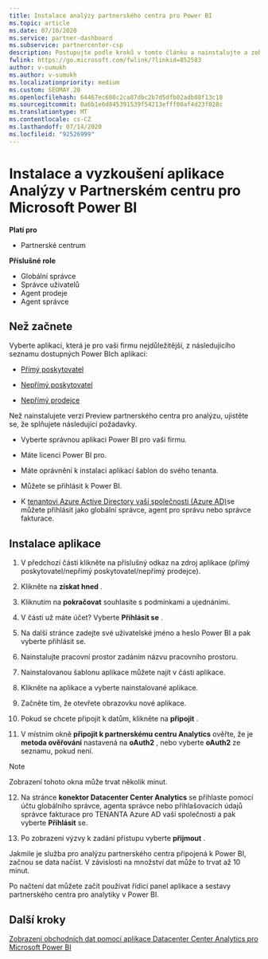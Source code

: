 ```yaml
---
title: Instalace analýzy partnerského centra pro Power BI
ms.topic: article
ms.date: 07/10/2020
ms.service: partner-dashboard
ms.subservice: partnercenter-csp
description: Postupujte podle kroků v tomto článku a nainstalujte a zobrazte si ukázkovou aplikaci partner Center Analytics pro Power BI (pro přímé partnery v CSP).
fwlink: https://go.microsoft.com/fwlink/?linkid=852583
author: v-sumukh
ms.author: v-sumukh
ms.localizationpriority: medium
ms.custom: SEOMAY.20
ms.openlocfilehash: 64467ec608c2ca87dbc2b7d5dfb02adb08f13c18
ms.sourcegitcommit: 0a6b1e6d845391539f54213efff00af4d23f028c
ms.translationtype: MT
ms.contentlocale: cs-CZ
ms.lasthandoff: 07/14/2020
ms.locfileid: "92526999"
---
```

# <a name="install-and-preview-the-partner-center-analytics-app-for-microsoft-power-bi"></a>Instalace a vyzkoušení aplikace Analýzy v Partnerském centru pro Microsoft Power BI

**Platí pro**

- Partnerské centrum

**Příslušné role**
-   Globální správce
-   Správce uživatelů
-   Agent prodeje
-   Agent správce

## <a name="before-you-begin"></a>Než začnete

Vyberte aplikaci, která je pro vaši firmu nejdůležitější, z následujícího seznamu dostupných Power BIch aplikací:
- [Přímý poskytovatel](https://appsource.microsoft.com/product/power-bi/partnercenteranalytics.direct_provider_partner_analytics)

- [Nepřímý poskytovatel](https://appsource.microsoft.com/product/power-bi/partnercenteranalytics.indirect_provider_partner_analytics)

- [Nepřímý prodejce](https://appsource.microsoft.com/product/power-bi/partnercenteranalytics.indirect_reseller_partner_analytics)

Než nainstalujete verzi Preview partnerského centra pro analýzu, ujistěte se, že splňujete následující požadavky.

- Vyberte správnou aplikaci Power BI pro vaši firmu.

- Máte licenci Power BI pro.

- Máte oprávnění k instalaci aplikací šablon do svého tenanta.

- Můžete se přihlásit k Power BI.

- K [tenantovi Azure Active Directory vaší společnosti (Azure AD)](azure-active-directory-tenants-and-partner-center.md)se můžete přihlásit jako globální správce, agent pro správu nebo správce fakturace.

## <a name="to-install-the-app"></a>Instalace aplikace

1. V předchozí části klikněte na příslušný odkaz na zdroj aplikace (přímý poskytovatel/nepřímý poskytovatel/nepřímý prodejce).

2. Klikněte na **získat hned** . 

3. Kliknutím na **pokračovat** souhlasíte s podmínkami a ujednáními.

4. V části už máte účet? Vyberte **Přihlásit se** .

5. Na další stránce zadejte své uživatelské jméno a heslo Power BI a pak vyberte přihlásit se.

6. Nainstalujte pracovní prostor zadáním názvu pracovního prostoru.

7. Nainstalovanou šablonu aplikace můžete najít v části aplikace.

8. Klikněte na aplikace a vyberte nainstalované aplikace.

9. Začněte tím, že otevřete obrazovku nové aplikace.

10. Pokud se chcete připojit k datům, klikněte na **připojit** .

11. V místním okně **připojit k partnerskému centru Analytics** ověřte, že je **metoda ověřování** nastavená na **oAuth2** , nebo vyberte **oAuth2** ze seznamu, pokud není. 

> [!NOTE]  
>  Zobrazení tohoto okna může trvat několik minut.

12. Na stránce **konektor Datacenter Center Analytics** se přihlaste pomocí účtu globálního správce, agenta správce nebo přihlašovacích údajů správce fakturace pro TENANTA Azure AD vaší společnosti a pak vyberte **Přihlásit** se.
 
13. Po zobrazení výzvy k zadání přístupu vyberte **přijmout** . 

Jakmile je služba pro analýzu partnerského centra připojená k Power BI, začnou se data načíst. V závislosti na množství dat může to trvat až 10 minut. 

Po načtení dat můžete začít používat řídicí panel aplikace a sestavy partnerského centra pro analytiky v Power BI.

## <a name="next-steps"></a>Další kroky

[Zobrazení obchodních dat pomocí aplikace Datacenter Center Analytics pro Microsoft Power BI](power-bi-app-for-direct-partners-use.md)
